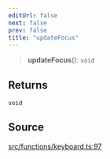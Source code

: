 ```yaml
---
editUrl: false
next: false
prev: false
title: "updateFocus"
---
```


> **updateFocus**(): `void`

## Returns

`void`

## Source

[src/functions/keyboard.ts:97](https://github.com/relishinc/dill-pixel/blob/10f512f7f577ca5e74162827f11215b28df5ca97/src/functions/keyboard.ts#L97)
